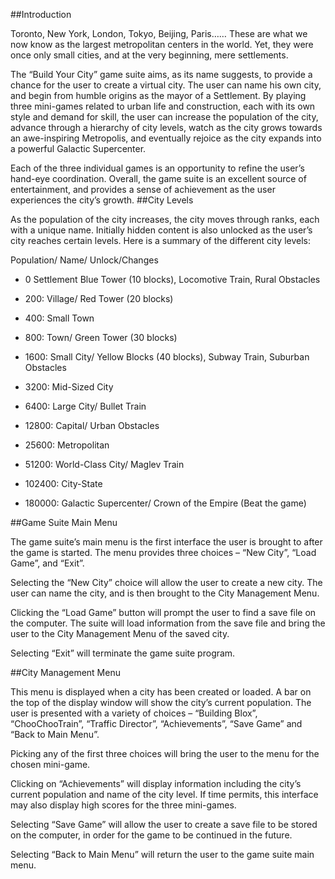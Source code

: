 ##Introduction

Toronto, New York, London, Tokyo, Beijing, Paris…… These are what we now know as the largest metropolitan centers in the world. Yet, they were once only small cities, and at the very beginning, mere settlements.

The “Build Your City” game suite aims, as its name suggests, to provide a chance for the user to create a virtual city. The user can name his own city, and begin from humble origins as the mayor of a Settlement. By playing three mini-games related to urban life and construction, each with its own style and demand for skill, the user can increase the population of the city, advance through a hierarchy of city levels, watch as the city grows towards an awe-inspiring Metropolis, and eventually rejoice as the city expands into a powerful Galactic Supercenter.

Each of the three individual games is an opportunity to refine the user’s hand-eye coordination. Overall, the game suite is an excellent source of entertainment, and provides a sense of achievement as the user experiences the city’s growth.
##City Levels

As the population of the city increases, the city moves through ranks, each with a unique name. Initially hidden content is also unlocked as the user’s city reaches certain levels. Here is a summary of the different city levels:

Population/ Name/ Unlock/Changes
* 0 Settlement Blue Tower (10 blocks), Locomotive Train, Rural Obstacles

* 200: Village/ Red Tower (20 blocks)

* 400: Small Town

* 800: Town/ Green Tower (30 blocks)

* 1600: Small City/ Yellow Blocks (40 blocks), Subway Train, Suburban Obstacles

* 3200: Mid-Sized City

* 6400: Large City/ Bullet Train

* 12800: Capital/ Urban Obstacles

* 25600: Metropolitan

* 51200: World-Class City/ Maglev Train

* 102400: City-State

* 180000: Galactic Supercenter/ Crown of the Empire (Beat the game)

##Game Suite Main Menu

The game suite’s main menu is the first interface the user is brought to after the game is started. The menu provides three choices – “New City”, “Load Game”, and “Exit”.

Selecting the “New City” choice will allow the user to create a new city. The user can name the city, and is then brought to the City Management Menu.

Clicking the “Load Game” button will prompt the user to find a save file on the computer. The suite will load information from the save file and bring the user to the City Management Menu of the saved city.

Selecting “Exit” will terminate the game suite program.

##City Management Menu

This menu is displayed when a city has been created or loaded. A bar on the top of the display window will show the city’s current population. The user is presented with a variety of choices – “Building Blox”, “ChooChooTrain”, “Traffic Director”, “Achievements”, “Save Game” and “Back to Main Menu”.

Picking any of the first three choices will bring the user to the menu for the chosen mini-game.

Clicking on “Achievements” will display information including the city’s current population and name of the city level. If time permits, this interface may also display high scores for the three mini-games.

Selecting “Save Game” will allow the user to create a save file to be stored on the computer, in order for the game to be continued in the future.

Selecting “Back to Main Menu” will return the user to the game suite main menu.
